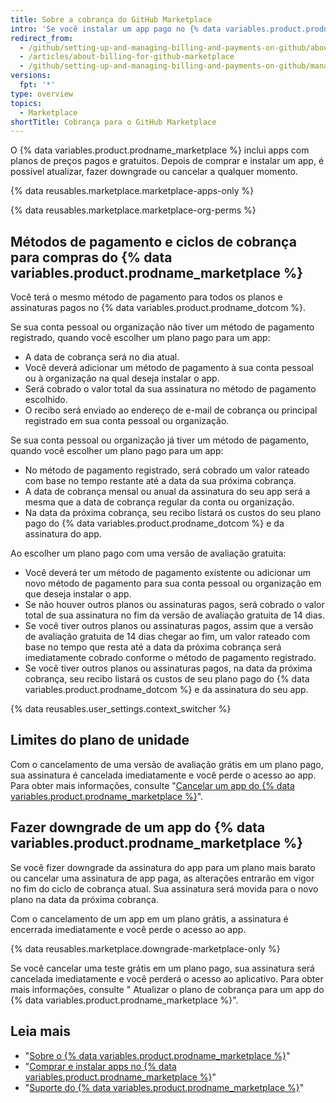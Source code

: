 ```yaml
---
title: Sobre a cobrança do GitHub Marketplace
intro: 'Se você instalar um app pago no {% data variables.product.prodname_marketplace %}, sua assinatura compartilhará a data de cobrança, o método de pagamento e o recibo que já existem para sua conta.'
redirect_from:
  - /github/setting-up-and-managing-billing-and-payments-on-github/about-billing-for-github-marketplace
  - /articles/about-billing-for-github-marketplace
  - /github/setting-up-and-managing-billing-and-payments-on-github/managing-billing-for-github-marketplace-apps/about-billing-for-github-marketplace
versions:
  fpt: '*'
type: overview
topics:
  - Marketplace
shortTitle: Cobrança para o GitHub Marketplace
---
```


O {% data variables.product.prodname_marketplace %} inclui apps com planos de preços pagos e gratuitos. Depois de comprar e instalar um app, é possível atualizar, fazer downgrade ou cancelar a qualquer momento.

{% data reusables.marketplace.marketplace-apps-only %}

{% data reusables.marketplace.marketplace-org-perms %}

## Métodos de pagamento e ciclos de cobrança para compras do {% data variables.product.prodname_marketplace %}

Você terá o mesmo método de pagamento para todos os planos e assinaturas pagos no {% data variables.product.prodname_dotcom %}.

Se sua conta pessoal ou organização não tiver um método de pagamento registrado, quando você escolher um plano pago para um app:
- A data de cobrança será no dia atual.
- Você deverá adicionar um método de pagamento à sua conta pessoal ou à organização na qual deseja instalar o app.
- Será cobrado o valor total da sua assinatura no método de pagamento escolhido.
- O recibo será enviado ao endereço de e-mail de cobrança ou principal registrado em sua conta pessoal ou organização.

Se sua conta pessoal ou organização já tiver um método de pagamento, quando você escolher um plano pago para um app:
- No método de pagamento registrado, será cobrado um valor rateado com base no tempo restante até a data da sua próxima cobrança.
- A data de cobrança mensal ou anual da assinatura do seu app será a mesma que a data de cobrança regular da conta ou organização.
- Na data da próxima cobrança, seu recibo listará os custos do seu plano pago do {% data variables.product.prodname_dotcom %} e da assinatura do app.

Ao escolher um plano pago com uma versão de avaliação gratuita:
- Você deverá ter um método de pagamento existente ou adicionar um novo método de pagamento para sua conta pessoal ou organização em que deseja instalar o app.
- Se não houver outros planos ou assinaturas pagos, será cobrado o valor total de sua assinatura no fim da versão de avaliação gratuita de 14 dias.
- Se você tiver outros planos ou assinaturas pagos, assim que a versão de avaliação gratuita de 14 dias chegar ao fim, um valor rateado com base no tempo que resta até a data da próxima cobrança será imediatamente cobrado conforme o método de pagamento registrado.
- Se você tiver outros planos ou assinaturas pagos, na data da próxima cobrança, seu recibo listará os custos de seu plano pago do {% data variables.product.prodname_dotcom %} e da assinatura do seu app.

{% data reusables.user_settings.context_switcher %}

## Limites do plano de unidade

Com o cancelamento de uma versão de avaliação grátis em um plano pago, sua assinatura é cancelada imediatamente e você perde o acesso ao app. Para obter mais informações, consulte "[Cancelar um app do {% data variables.product.prodname_marketplace %}](/articles/canceling-a-github-marketplace-app)".

## Fazer downgrade de um app do {% data variables.product.prodname_marketplace %}

Se você fizer downgrade da assinatura do app para um plano mais barato ou cancelar uma assinatura de app paga, as alterações entrarão em vigor no fim do ciclo de cobrança atual. Sua assinatura será movida para o novo plano na data da próxima cobrança.

Com o cancelamento de um app em um plano grátis, a assinatura é encerrada imediatamente e você perde o acesso ao app.

{% data reusables.marketplace.downgrade-marketplace-only %}

Se você cancelar uma teste grátis em um plano pago, sua assinatura será cancelada imediatamente e você perderá o acesso ao aplicativo. Para obter mais informações, consulte " Atualizar o plano de cobrança para um app do {% data variables.product.prodname_marketplace %}".

## Leia mais

- "[Sobre o {% data variables.product.prodname_marketplace %}](/articles/about-github-marketplace)"
- "[Comprar e instalar apps no {% data variables.product.prodname_marketplace %}](/articles/purchasing-and-installing-apps-in-github-marketplace)"
- "[Suporte do {% data variables.product.prodname_marketplace %}](/articles/github-marketplace-support)"
